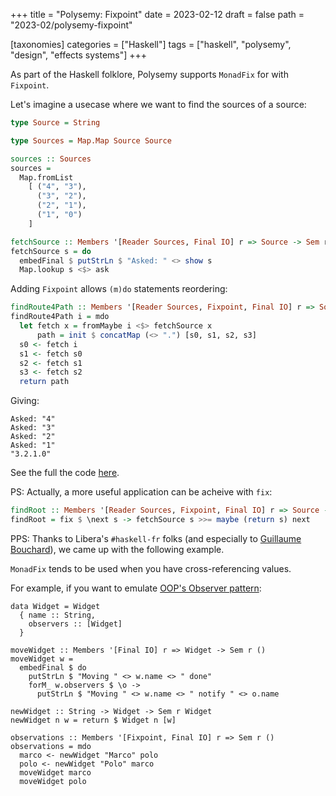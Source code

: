 +++
title = "Polysemy: Fixpoint"
date = 2023-02-12
draft = false
path = "2023-02/polysemy-fixpoint"

[taxonomies]
categories = ["Haskell"]
tags = ["haskell", "polysemy", "design", "effects systems"]
+++

As part of the Haskell folklore, Polysemy supports `MonadFix` for with `Fixpoint`.

Let's imagine a usecase where we want to find the sources of a source:

```haskell
type Source = String

type Sources = Map.Map Source Source

sources :: Sources
sources =
  Map.fromList
    [ ("4", "3"),
      ("3", "2"),
      ("2", "1"),
      ("1", "0")
    ]

fetchSource :: Members '[Reader Sources, Final IO] r => Source -> Sem r (Maybe Source)
fetchSource s = do
  embedFinal $ putStrLn $ "Asked: " <> show s
  Map.lookup s <$> ask
```

Adding `Fixpoint` allows `(m)do` statements reordering:

```haskell
findRoute4Path :: Members '[Reader Sources, Fixpoint, Final IO] r => Source -> Sem r Source
findRoute4Path i = mdo
  let fetch x = fromMaybe i <$> fetchSource x
      path = init $ concatMap (<> ".") [s0, s1, s2, s3]
  s0 <- fetch i
  s1 <- fetch s0
  s2 <- fetch s1
  s3 <- fetch s2
  return path
```

Giving:

```
Asked: "4"
Asked: "3"
Asked: "2"
Asked: "1"
"3.2.1.0"
```

See the full the code [here](https://github.com/blackheaven/blackheaven.github.io/blob/master/content/code/polysemy/src/Fixpoint.hs).

PS: Actually, a more useful application can be acheive with `fix`:

```haskell
findRoot :: Members '[Reader Sources, Fixpoint, Final IO] r => Source -> Sem r Source
findRoot = fix $ \next s -> fetchSource s >>= maybe (return s) next
```

PPS: Thanks to Libera's `#haskell-fr` folks (and especially to [Guillaume Bouchard](https://github.com/guibou)), we came up with the following example.

`MonadFix` tends to be used when you have cross-referencing values.

For example, if you want to emulate [OOP's Observer pattern](https://en.wikipedia.org/wiki/Observer_pattern):

```
data Widget = Widget
  { name :: String,
    observers :: [Widget]
  }

moveWidget :: Members '[Final IO] r => Widget -> Sem r ()
moveWidget w =
  embedFinal $ do
    putStrLn $ "Moving " <> w.name <> " done"
    forM_ w.observers $ \o ->
      putStrLn $ "Moving " <> w.name <> " notify " <> o.name

newWidget :: String -> Widget -> Sem r Widget
newWidget n w = return $ Widget n [w]

observations :: Members '[Fixpoint, Final IO] r => Sem r ()
observations = mdo
  marco <- newWidget "Marco" polo
  polo <- newWidget "Polo" marco
  moveWidget marco
  moveWidget polo
```
